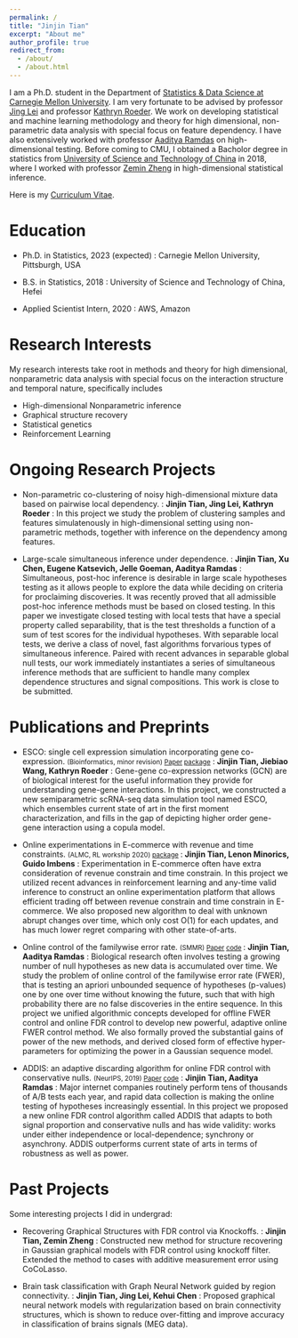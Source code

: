 ```yaml
---
permalink: /
title: "Jinjin Tian"
excerpt: "About me"
author_profile: true
redirect_from:
  - /about/
  - /about.html
---
```


I am a Ph.D. student in the Department of [Statistics & Data Science at Carnegie Mellon University](http://stat.cmu.edu). I am very fortunate to be advised by professor [Jing Lei](http://www.stat.cmu.edu/~jinglei/) and professor [Kathryn Roeder](http://www.stat.cmu.edu/~roeder/). We work on developing statistical and machine learning methodology and theory for high dimensional, non-parametric data analysis with special focus on feature dependency. I have also extensively worked with professor [Aaditya Ramdas](http://www.stat.cmu.edu/~aramdas/) on high-dimensional testing. Before coming to CMU, I obtained a Bacholor degree in statistics from [University of Science and Technology of China](http://en.ustc.edu.cn/) in 2018, where I worked with professor [Zemin Zheng](http://bs.ustc.edu.cn/english/Profile-302.html) in high-dimensional statistical inference.

Here is my [Curriculum Vitae](https://jinjint.github.io/files/cv.pdf).


Education
=======
* Ph.D. in Statistics, 2023 (expected)
: Carnegie Mellon University, Pittsburgh, USA

* B.S. in Statistics, 2018
: University of Science and Technology of China, Hefei

* Applied Scientist Intern, 2020
: AWS, Amazon


Research Interests
======
My research interests take root in methods and theory for high dimensional, nonparametric data analysis with special focus on the interaction structure and temporal nature, specifically includes

* High-dimensional Nonparametric inference
* Graphical structure recovery
* Statistical genetics
* Reinforcement Learning


Ongoing Research Projects
=======

* Non-parametric co-clustering of noisy high-dimensional mixture data based on pairwise local dependency. 
: **Jinjin Tian, Jing Lei, Kathryn Roeder**
: In this project we study the problem of clustering samples and features simulatenously in high-dimensional setting using non-parametric methods, together with inference on the dependency among features. 


* Large-scale simultaneous inference under dependence. 
: **Jinjin Tian, Xu Chen, Eugene Katsevich, Jelle Goeman, Aaditya Ramdas**
: Simultaneous, post-hoc inference is desirable in large scale hypotheses testing as it allows people to explore the data while deciding on criteria for proclaiming discoveries. It was recently proved that all admissible post-hoc inference methods must be based on closed testing. In this paper we investigate closed testing with local tests that have a special property called separability, that is the test thresholds a function of a sum of test scores for the individual hypotheses. With separable local tests, we derive a class of novel, fast algorithms forvarious types of simultaneous inference. Paired with recent advances in separable global null tests, our work immediately instantiates a series of simultaneous inference methods that are sufficient to handle many complex dependence structures and signal compositions. This work is close to be submitted.


Publications and Preprints
=======

* ESCO: single cell expression simulation incorporating gene co-expression. <small> (Bioinformatics, minor revision) [Paper](https://www.biorxiv.org/content/10.1101/2020.10.20.347211v1)  [package](https://github.com/JINJINT/ESCO)</small>
: **Jinjin Tian, Jiebiao Wang, Kathryn Roeder**
: Gene-gene co-expression networks (GCN) are of biological interest for the useful information they provide for understanding gene-gene interactions. In this project, we constructed a new semiparametric scRNA-seq data simulation tool named ESCO, which ensembles current state of art in the first moment characterization, and fills in the gap of depicting higher order gene-gene interaction using a copula model.


* Online experimentations in E-commerce with revenue and time constraints.   <small>(ALMC, RL workship 2020) [package](https://github.com/JINJINT/) </small>
: **Jinjin Tian, Lenon Minorics, Guido Imbens**
: Experimentation in E-commerce often have extra consideration of revenue constrain and time constrain. In this project we utilized recent advances in reinforcement learning and any-time valid inference to construct an online experimentation platform that allows efficient trading off between revenue constrain and time constrain in E-commerce. We also proposed new algorithm to deal with unknown abrupt changes over time, which only cost O(1) for each updates, and has much lower regret comparing with other state-of-arts.  


* Online control of the familywise error rate.                                                         <small>(SMMR) [Paper](https://journals.sagepub.com/eprint/AYRRKZX7XMTVHKCFYBJY/full) [code](https://github.com/JINJINT/onlineFWER) </small>
: **Jinjin Tian, Aaditya Ramdas**
: Biological research often involves testing a growing number of null hypotheses as new data is accumulated over time. We study the problem of online control of the familywise error rate (FWER), that is testing an apriori unbounded sequence of hypotheses (p-values) one by one over time without knowing the future, such that with high probability there are no false discoveries in the entire sequence. In this project we unified algorithmic concepts developed for offline FWER control and online FDR control to develop new powerful, adaptive online FWER control method. We also formally proved the substantial gains of power of the new methods, and derived closed form of effective hyper-parameters for optimizing the power in a Gaussian sequence model.


* ADDIS: an adaptive discarding algorithm for online FDR control with conservative nulls. <small>(NeurIPS, 2019) [Paper](https://papers.nips.cc/paper/9136-addis-an-adaptive-discarding-algorithm-for-online-fdr-control-with-conservative-nulls.pdf) [code](https://github.com/JINJINT/ADDIS)</small>
: **Jinjin Tian, Aaditya Ramdas**
: Major internet companies routinely perform tens of thousands of A/B tests each year, and rapid data collection is making the online testing of hypotheses increasingly essential. In this project we proposed a new online FDR control algorithm called ADDIS that adapts to both signal proportion and conservative nulls and has wide validity: works under either independence or local-dependence; synchrony or asynchrony. ADDIS outperforms current state of arts in terms of robustness as well as power. 


Past Projects
=======
Some interesting projects I did in undergrad:

* Recovering  Graphical Structures with FDR control via Knockoffs. 
: **Jinjin Tian, Zemin Zheng**
: Constructed new method for structure recovering in Gaussian graphical models with FDR control using knockoff filter. Extended the method to cases with additive measurement error using CoCoLasso.

* Brain task classification with Graph Neural Network guided by region connectivity.
: **Jinjin Tian, Jing Lei, Kehui Chen**
: Proposed graphical neural network models with regularization based on brain connectivity structures, which is shown to reduce over-fitting and improve accuracy in classification of  brains signals (MEG data).











